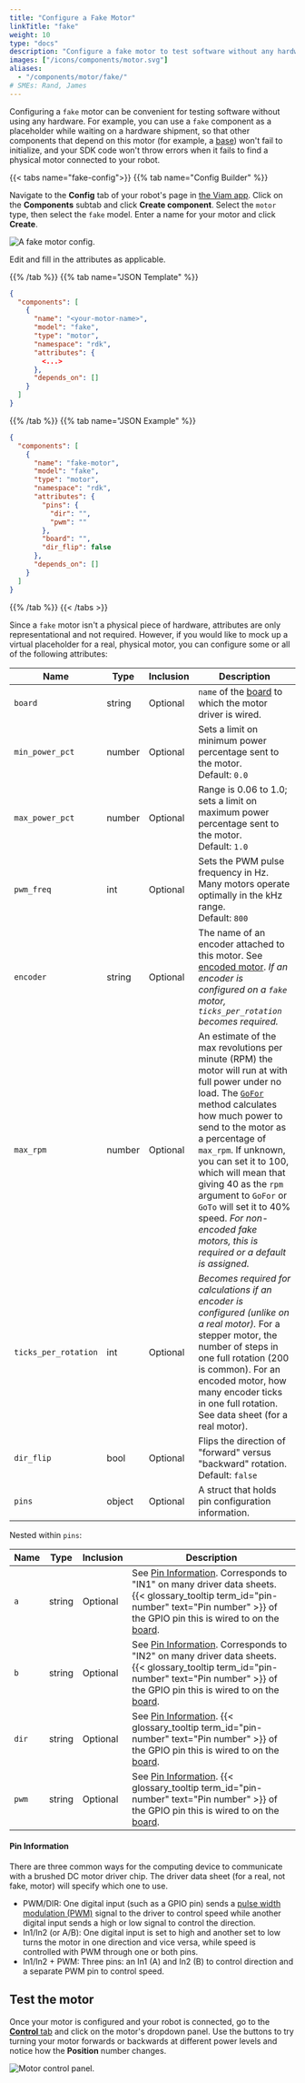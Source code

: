 ```yaml
---
title: "Configure a Fake Motor"
linkTitle: "fake"
weight: 10
type: "docs"
description: "Configure a fake motor to test software without any hardware."
images: ["/icons/components/motor.svg"]
aliases:
  - "/components/motor/fake/"
# SMEs: Rand, James
---
```


Configuring a `fake` motor can be convenient for testing software without using any hardware.
For example, you can use a `fake` component as a placeholder while waiting on a hardware shipment, so that other components that depend on this motor (for example, a [base](/components/base/)) won't fail to initialize, and your SDK code won't throw errors when it fails to find a physical motor connected to your robot.

{{< tabs name="fake-config">}}
{{% tab name="Config Builder" %}}

Navigate to the **Config** tab of your robot's page in [the Viam app](https://app.viam.com).
Click on the **Components** subtab and click **Create component**.
Select the `motor` type, then select the `fake` model.
Enter a name for your motor and click **Create**.

![A fake motor config.](/components/motor/fake-config-ui.png)

Edit and fill in the attributes as applicable.

{{% /tab %}}
{{% tab name="JSON Template" %}}

```json
{
  "components": [
    {
      "name": "<your-motor-name>",
      "model": "fake",
      "type": "motor",
      "namespace": "rdk",
      "attributes": {
        <...>
      },
      "depends_on": []
    }
  ]
}
```

{{% /tab %}}
{{% tab name="JSON Example" %}}

```json
{
  "components": [
    {
      "name": "fake-motor",
      "model": "fake",
      "type": "motor",
      "namespace": "rdk",
      "attributes": {
        "pins": {
          "dir": "",
          "pwm": ""
        },
        "board": "",
        "dir_flip": false
      },
      "depends_on": []
    }
  ]
}
```

{{% /tab %}}
{{< /tabs >}}

Since a `fake` motor isn't a physical piece of hardware, attributes are only representational and not required.
However, if you would like to mock up a virtual placeholder for a real, physical motor, you can configure some or all of the following attributes:

<!-- prettier-ignore -->
| Name | Type | Inclusion | Description |
| ---- | ---- | --------- | ----------- |
| `board` | string | Optional | `name` of the [board](/components/board/) to which the motor driver is wired. |
| `min_power_pct` | number | Optional | Sets a limit on minimum power percentage sent to the motor. <br> Default: `0.0` |
| `max_power_pct` | number | Optional | Range is 0.06 to 1.0; sets a limit on maximum power percentage sent to the motor. <br> Default: `1.0` |
| `pwm_freq` | int | Optional | Sets the PWM pulse frequency in Hz. Many motors operate optimally in the kHz range. <br> Default: `800` |
| `encoder` | string | Optional | The name of an encoder attached to this motor. See [encoded motor](/components/motor/gpio/encoded-motor/). *If an encoder is configured on a `fake` motor, `ticks_per_rotation` becomes required.* |
| `max_rpm` | number | Optional | An estimate of the max revolutions per minute (RPM) the motor will run at with full power under no load. The [`GoFor`](/components/motor/#gofor) method calculates how much power to send to the motor as a percentage of `max_rpm`. If unknown, you can set it to 100, which will mean that giving 40 as the `rpm` argument to `GoFor` or `GoTo` will set it to 40% speed. *For non-encoded fake motors, this is required or a default is assigned.* |
| `ticks_per_rotation` | int | Optional | *Becomes required for calculations if an encoder is configured (unlike on a real motor).* For a stepper motor, the number of steps in one full rotation (200 is common). For an encoded motor, how many encoder ticks in one full rotation. See data sheet (for a real motor). |
| `dir_flip` | bool | Optional | Flips the direction of "forward" versus "backward" rotation. <br> Default: `false` |
| `pins` | object | Optional | A struct that holds pin configuration information. |

Nested within `pins`:

<!-- prettier-ignore -->
| Name | Type | Inclusion | Description |
| ---- | ---- | --------- | ----------- |
| `a` | string | Optional | See [Pin Information](#pin-information). Corresponds to "IN1" on many driver data sheets. {{< glossary_tooltip term_id="pin-number" text="Pin number" >}} of the GPIO pin this is wired to on the [board](/components/board/). |
| `b` | string | Optional | See [Pin Information](#pin-information). Corresponds to "IN2" on many driver data sheets. {{< glossary_tooltip term_id="pin-number" text="Pin number" >}} of the GPIO pin this is wired to on the [board](/components/board/). |
| `dir` | string | Optional | See [Pin Information](#pin-information). {{< glossary_tooltip term_id="pin-number" text="Pin number" >}} of the GPIO pin this is wired to on the [board](/components/board/). |
|`pwm` | string | Optional | See [Pin Information](#pin-information). {{< glossary_tooltip term_id="pin-number" text="Pin number" >}} of the GPIO pin this is wired to on the [board](/components/board/). |

#### Pin Information

There are three common ways for the computing device to communicate with a brushed DC motor driver chip.
The driver data sheet (for a real, not fake, motor) will specify which one to use.

- PWM/DIR: One digital input (such as a GPIO pin) sends a [pulse width modulation (PWM)](https://en.wikipedia.org/wiki/Pulse-width_modulation) signal to the driver to control speed while another digital input sends a high or low signal to control the direction.
- In1/In2 (or A/B): One digital input is set to high and another set to low turns the motor in one direction and vice versa, while speed is controlled with PWM through one or both pins.
- In1/In2 + PWM: Three pins: an In1 (A) and In2 (B) to control direction and a separate PWM pin to control speed.

## Test the motor

Once your motor is configured and your robot is connected, go to the [**Control** tab](/fleet/machines/#control) and click on the motor's dropdown panel.
Use the buttons to try turning your motor forwards or backwards at different power levels and notice how the **Position** number changes.

![Motor control panel.](/components/motor/control.png)
